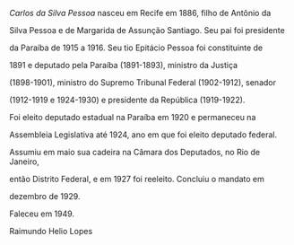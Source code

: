 

*Carlos da Silva Pessoa* nasceu em Recife em 1886, filho de Antônio da

Silva Pessoa e de Margarida de Assunção Santiago. Seu pai foi presidente

da Paraíba de 1915 a 1916. Seu tio Epitácio Pessoa foi constituinte de

1891 e deputado pela Paraíba (1891-1893), ministro da Justiça

(1898-1901), ministro do Supremo Tribunal Federal (1902-1912), senador

(1912-1919 e 1924-1930) e presidente da República (1919-1922).



Foi eleito deputado estadual na Paraíba em 1920 e permaneceu na

Assembleia Legislativa até 1924, ano em que foi eleito deputado federal.

Assumiu em maio sua cadeira na Câmara dos Deputados, no Rio de Janeiro,

então Distrito Federal, e em 1927 foi reeleito. Concluiu o mandato em

dezembro de 1929.



Faleceu em 1949.



Raimundo Helio Lopes



